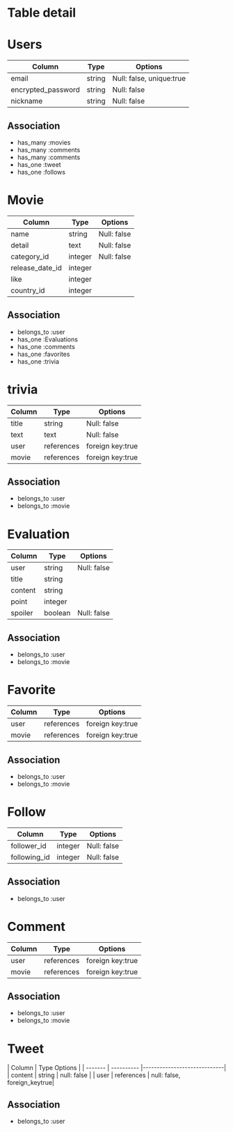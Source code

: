 # Table detail

# Users

|Column    |Type      |Options|
|----------|----------| ---------|
|email     |string    |Null: false, unique:true|
|encrypted_password  |string    |Null: false|
|nickname      |string    |Null: false|


## Association

- has_many :movies
- has_many :comments
- has_many :comments
- has_one :tweet
- has_one :follows


# Movie

|Column    |Type      |Options|
|----------|----------| ---------|
|name     |string    |Null: false|
|detail|text      |Null: false|
|category_id   |integer      |Null: false|
|release_date_id   |integer      ||
|like      |integer ||
|country_id      |integer ||

## Association
- belongs_to :user
- has_one :Evaluations
- has_one :comments
- has_one :favorites
- has_one :trivia

# trivia
|Column    |Type      |Options|
|----------|----------| ---------|
|title     |string    |Null: false|
|text|text      |Null: false|
|user |references   |foreign key:true|
|movie |references   |foreign key:true|

## Association
- belongs_to :user
- belongs_to :movie

# Evaluation

|Column    |Type      |Options|
|----------|----------| ---------|
|user     |string    |Null: false|
|title     |string    ||
|content     |string    ||
|point  |integer    ||Null: false|
|spoiler     |boolean    |Null: false|



## Association
- belongs_to :user
- belongs_to  :movie


# Favorite

|Column    |Type      |Options|
|----------|----------| ---------|
|user |references   |foreign key:true|
|movie      |references   |foreign key:true|

## Association

- belongs_to :user
- belongs_to :movie


# Follow

|Column    |Type      |Options
|----------|----------| ---------|
|follower_id   |integer      |Null: false|
|following_id   |integer      |Null: false|

## Association

- belongs_to :user

# Comment

|Column    |Type      |Options|
|----------|----------| ---------|
|user |references   |foreign key:true|
|movie      |references   |foreign key:true|

## Association

- belongs_to :user
- belongs_to :movie


# Tweet

| Column  | Type       Options  |
| ------- | ---------- |-----------------------------|
| content | string   | null: false        |
| user    | references | null: false, foreign_keytrue|

## Association

- belongs_to :user